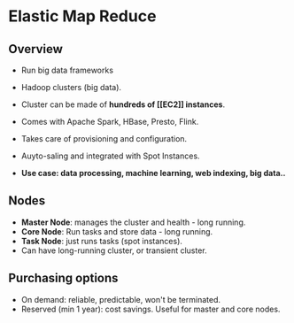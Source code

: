 # Elastic Map Reduce

## Overview

- Run big data frameworks
- Hadoop clusters (big data).
- Cluster can be made of **hundreds of [[EC2]] instances**.
- Comes with Apache Spark, HBase, Presto, Flink.
- Takes care of provisioning and configuration.
- Auyto-saling and integrated with Spot Instances.

- **Use case: data processing, machine learning, web indexing, big data..**

## Nodes

- **Master Node**: manages the cluster and health - long running.
- **Core Node**: Run tasks and store data - long running.
- **Task Node**: just runs tasks (spot instances).
- Can have long-running cluster, or transient cluster.

## Purchasing options

- On demand: reliable, predictable, won't be terminated.
- Reserved (min 1 year): cost savings. Useful for master and core nodes.
